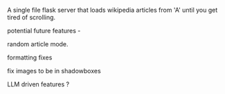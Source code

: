 A single file flask server that loads wikipedia articles from 'A' until you get tired of scrolling.

potential future features - 

random article mode.

formatting fixes

fix images to be in shadowboxes 

LLM driven features ? 
